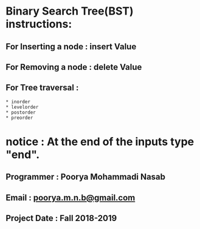 # Binary Search Tree(BST) instructions:

## For Inserting a node : insert Value

## For Removing a node : delete Value

## For Tree traversal :

	* inorder
	* levelorder
	* postorder
	* preorder

# notice : At the end of the inputs type "end".

## Programmer : Poorya Mohammadi Nasab
## Email : poorya.m.n.b@gmail.com
## Project Date : Fall 2018-2019
